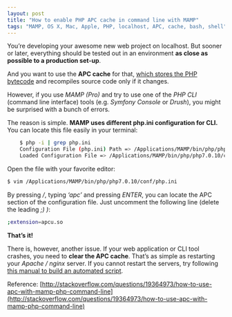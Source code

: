 ```yaml
---
layout: post
title: "How to enable PHP APC cache in command line with MAMP"
tags: "MAMP, OS X, Mac, Apple, PHP, localhost, APC, cache, bash, shell"
---
```


You’re developing your awesome new web project on localhost. But sooner or later, everything should be tested out in an environment **as close as possible to a production set-up**.

And you want to use the **APC cache** for that, [which stores the PHP bytecode](https://pantheon.io/docs/alternative-php-cache/) and recompiles source code only if it changes.

However, if you use _MAMP (Pro)_ and try to use one of the _PHP CLI_ (command line interface) tools (e.g. _Symfony Console_ or _Drush_), you might be surprised with a bunch of errors.

The reason is simple. **MAMP uses different php.ini configuration for CLI.** You can locate this file easily in your terminal:
```bash
    $ php -i | grep php.ini
    Configuration File (php.ini) Path => /Applications/MAMP/bin/php/php7.0.10/conf
    Loaded Configuration File => /Applications/MAMP/bin/php/php7.0.10/conf/php.ini
```
Open the file with your favorite editor:

```bash
$ vim /Applications/MAMP/bin/php/php7.0.10/conf/php.ini
```

By pressing _/_, typing _‘apc’_ and pressing _ENTER_, you can locate the APC section of the configuration file. Just uncomment the following line (delete the leading _;) )_:

```bash
;extension=apcu.so
```

**That’s it!**

There is, however, another issue. If your web application or CLI tool crashes, you need to **clear the APC cache**. That’s as simple as restarting your _Apache / nginx_ server. If you cannot restart the servers, try following [this manual to build an automated script](http://stackoverflow.com/a/3580939/6817376).

Reference: [http://stackoverflow.com/questions/19364973/how-to-use-apc-with-mamp-php-command-line](http://stackoverflow.com/questions/19364973/how-to-use-apc-with-mamp-php-command-line)
